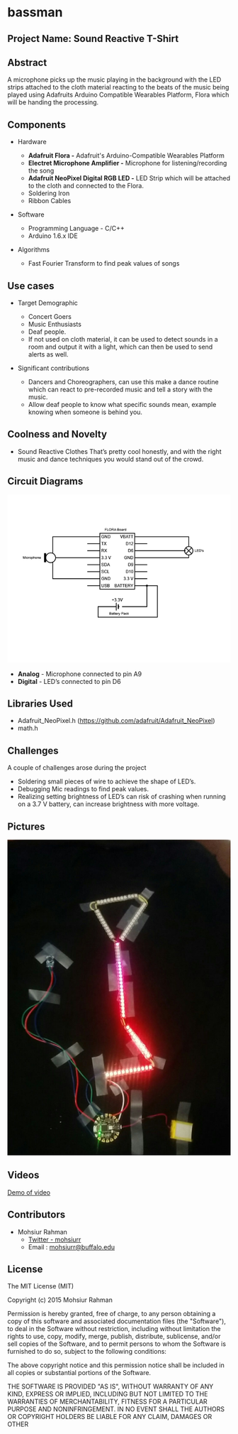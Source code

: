 # bassman

## Project Name: Sound Reactive T-Shirt

## Abstract

A microphone picks up the music playing in the background with the LED strips attached to the cloth material reacting to the beats of the music being played using Adafruits Arduino Compatible Wearables Platform, Flora which will be handing the processing. 

## Components

* Hardware 
	* **Adafruit Flora -** Adafruit's Arduino-Compatible Wearables Platform
	* **Electret Microphone Amplifier -** Microphone for listening/recording the song
	* **Adafruit NeoPixel Digital RGB LED -** LED Strip which will be attached to the cloth and connected to the Flora.
	* Soldering Iron 
	* Ribbon Cables

* Software
	* Programming Language - C/C++ 
	* Arduino 1.6.x IDE

* Algorithms
	* Fast Fourier Transform to find peak values of songs

## Use cases

* Target Demographic
	* Concert Goers
	* Music Enthusiasts
	* Deaf people.
	* If not used on cloth material, it can be used to detect sounds in a room and output it with a light, which can then be used to send alerts as well.

* Significant contributions
	* Dancers and Choreographers, can use this make a dance routine which can react to pre-recorded music and tell a story with the music.
	* Allow deaf people to know what specific sounds mean, example knowing when someone is behind you.


## Coolness and Novelty
* Sound Reactive Clothes That’s pretty cool honestly, and with the right music and dance techniques you would stand out of the crowd.

## Circuit Diagrams

![Circuit Diagram](/img/circuit_diagram.png)

* **Analog** - Microphone connected to pin A9
* **Digital** - LED’s connected to pin D6

## Libraries Used

* Adafruit_NeoPixel.h (https://github.com/adafruit/Adafruit_NeoPixel)
* math.h

## Challenges 

A couple of challenges arose during the project
* Soldering small pieces of wire to achieve the shape of LED’s.
* Debugging Mic readings to find peak values.
* Realizing setting brightness of LED’s can risk of crashing when running on a 3.7 V battery, can increase brightness with more voltage.

## Pictures

![Final Design](/img/final_design.png)

## Videos

[Demo of video](https://www.youtube.com/watch?v=A1DoPsuxhUY)

## Contributors

* Mohsiur Rahman
	* [Twitter - mohsiurr](https://twitter.com/mohsiurr)
	* Email : mohsiurr@buffalo.edu

## License

The MIT License (MIT)

Copyright (c) 2015 Mohsiur Rahman

Permission is hereby granted, free of charge, to any person obtaining a copy
of this software and associated documentation files (the "Software"), to deal
in the Software without restriction, including without limitation the rights
to use, copy, modify, merge, publish, distribute, sublicense, and/or sell
copies of the Software, and to permit persons to whom the Software is
furnished to do so, subject to the following conditions:

The above copyright notice and this permission notice shall be included in all
copies or substantial portions of the Software.

THE SOFTWARE IS PROVIDED "AS IS", WITHOUT WARRANTY OF ANY KIND, EXPRESS OR
IMPLIED, INCLUDING BUT NOT LIMITED TO THE WARRANTIES OF MERCHANTABILITY,
FITNESS FOR A PARTICULAR PURPOSE AND NONINFRINGEMENT. IN NO EVENT SHALL THE
AUTHORS OR COPYRIGHT HOLDERS BE LIABLE FOR ANY CLAIM, DAMAGES OR OTHER


